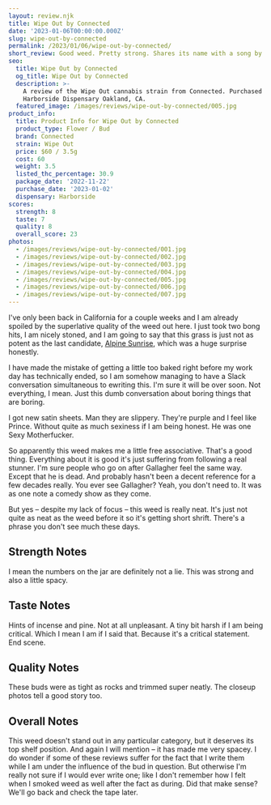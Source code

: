 ```yaml
---
layout: review.njk
title: Wipe Out by Connected
date: '2023-01-06T00:00:00.000Z'
slug: wipe-out-by-connected
permalink: /2023/01/06/wipe-out-by-connected/
short_review: Good weed. Pretty strong. Shares its name with a song by The Surfaris.
seo:
  title: Wipe Out by Connected
  og_title: Wipe Out by Connected
  description: >-
    A review of the Wipe Out cannabis strain from Connected. Purchased at
    Harborside Dispensary Oakland, CA.
  featured_image: /images/reviews/wipe-out-by-connected/005.jpg
product_info:
  title: Product Info for Wipe Out by Connected
  product_type: Flower / Bud
  brand: Connected
  strain: Wipe Out
  price: $60 / 3.5g
  cost: 60
  weight: 3.5
  listed_thc_percentage: 30.9
  package_date: '2022-11-22'
  purchase_date: '2023-01-02'
  dispensary: Harborside
scores:
  strength: 8
  taste: 7
  quality: 8
  overall_score: 23
photos:
  - /images/reviews/wipe-out-by-connected/001.jpg
  - /images/reviews/wipe-out-by-connected/002.jpg
  - /images/reviews/wipe-out-by-connected/003.jpg
  - /images/reviews/wipe-out-by-connected/004.jpg
  - /images/reviews/wipe-out-by-connected/005.jpg
  - /images/reviews/wipe-out-by-connected/006.jpg
  - /images/reviews/wipe-out-by-connected/007.jpg
---
```


I've only been back in California for a couple weeks and I am already spoiled by the superlative quality of the weed out here. I just took two bong hits, I am nicely stoned, and I am going to say that this grass is just not as potent as the last candidate, [Alpine Sunrise](https://dispensaryadventures.com/2023/01/04/alpine-sunrise-by-golden-state/), which was a huge surprise honestly.

I have made the mistake of getting a little too baked right before my work day has technically ended, so I am somehow managing to have a Slack conversation simultaneous to ewriting this. I'm sure it will be over soon. Not everything, I mean. Just this dumb conversation about boring things that are boring.

I got new satin sheets. Man they are slippery. They're purple and I feel like Prince. Without quite as much sexiness if I am being honest. He was one Sexy Motherfucker.

So apparently this weed makes me a little free associative. That's a good thing. Everything about it is good it's just suffering from following a real stunner. I'm sure people who go on after Gallagher feel the same way. Except that he is dead. And probably hasn't been a decent reference for a few decades really. You ever see Gallagher? Yeah, you don't need to. It was as one note a comedy show as they come.

But yes – despite my lack of focus – this weed is really neat. It's just not quite as neat as the weed before it so it's getting short shrift. There's a phrase you don't see much these days.

## Strength Notes

I mean the numbers on the jar are definitely not a lie. This was strong and also a little spacy.

## Taste Notes

Hints of incense and pine. Not at all unpleasant. A tiny bit harsh if I am being critical. Which I mean I am if I said that. Because it's a critical statement. End scene.

## Quality Notes

These buds were as tight as rocks and trimmed super neatly. The closeup photos tell a good story too.

## Overall Notes

This weed doesn't stand out in any particular category, but it deserves its top shelf position. And again I will mention – it has made me very spacey. I do wonder if some of these reviews suffer for the fact that I write them while I am under the influence of the bud in question. But otherwise I'm really not sure if I would ever write one; like I don't remember how I felt when I smoked weed as well after the fact as during. Did that make sense? We'll go back and check the tape later.
